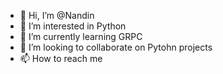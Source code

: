 - 👋 Hi, I’m @Nandin
- 👀 I’m interested in Python
- 🌱 I’m currently learning GRPC
- 💞️ I’m looking to collaborate on Pytohn projects
- 📫 How to reach me 

<!---
Nandin01/Nandin01 is a ✨ special ✨ repository because its `README.md` (this file) appears on your GitHub profile.
You can click the Preview link to take a look at your changes.
--->
